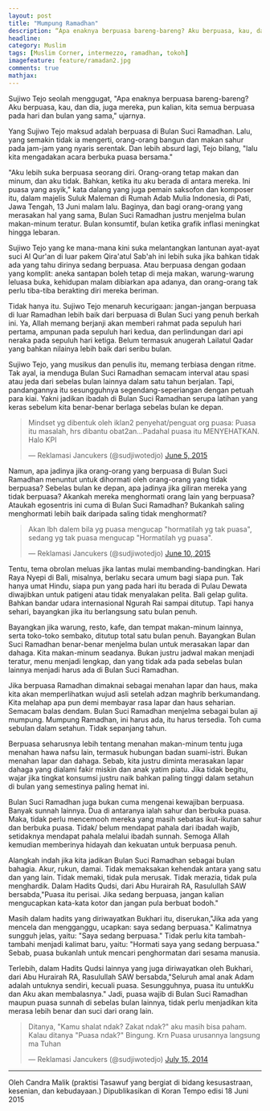 ```yaml
---
layout: post
title: "Mumpung Ramadhan"
description: “Apa enaknya berpuasa bareng-bareng? Aku berpuasa, kau, dan dia, juga mereka, pun kalian, kita semua berpuasa pada hari dan bulan yang sama,”
headline: 
category: Muslim
tags: [Muslim Corner, intermezzo, ramadhan, tokoh]
imagefeature: feature/ramadan2.jpg
comments: true
mathjax: 
---
```


Sujiwo Tejo seolah menggugat, "Apa enaknya berpuasa bareng-bareng? Aku berpuasa, kau, dan dia, juga mereka, pun kalian, kita semua berpuasa pada hari dan bulan yang sama," ujarnya.

Yang Sujiwo Tejo maksud adalah berpuasa di Bulan Suci Ramadhan. Lalu, yang semakin tidak ia mengerti, orang-orang bangun dan makan sahur pada jam-jam yang nyaris serentak. Dan lebih absurd lagi, Tejo bilang, "lalu kita mengadakan acara berbuka puasa bersama."

"Aku lebih suka berpuasa seorang diri. Orang-orang tetap makan dan minum, dan aku tidak. Bahkan, ketika itu aku berada di antara mereka. Ini puasa yang asyik," kata dalang yang juga pemain saksofon dan komposer itu, dalam majelis Suluk Maleman di Rumah Adab Mulia Indonesia, di Pati, Jawa Tengah, 13 Juni malam lalu. Baginya, dan bagi orang-orang yang merasakan hal yang sama, Bulan Suci Ramadhan justru menjelma bulan makan-minum teratur. Bulan konsumtif, bulan ketika grafik inflasi meningkat hingga lebaran.

Sujiwo Tejo yang ke mana-mana kini suka melantangkan lantunan ayat-ayat suci Al Qur'an di luar pakem Qira'atul Sab'ah ini lebih suka jika bahkan tidak ada yang tahu dirinya sedang berpuasa. Atau berpuasa dengan godaan yang komplit: aneka santapan boleh tetap di meja makan, warung-warung leluasa buka, kehidupan malam dibiarkan apa adanya, dan orang-orang tak perlu tiba-tiba berakting diri mereka beriman.

Tidak hanya itu. Sujiwo Tejo menaruh kecurigaan: jangan-jangan berpuasa di luar Ramadhan lebih baik dari berpuasa di Bulan Suci yang penuh berkah ini. Ya, Allah memang berjanji akan memberi rahmat pada sepuluh hari pertama, ampunan pada sepuluh hari kedua, dan perlindungan dari api neraka pada sepuluh hari ketiga. Belum termasuk anugerah Lailatul Qadar yang bahkan nilainya lebih baik dari seribu bulan.

Sujiwo Tejo, yang musikus dan penulis itu, memang terbiasa dengan ritme. Tak ayal, ia menduga Bulan Suci Ramadhan semacam interval atau spasi atau jeda dari sebelas bulan lainnya dalam satu tahun berjalan. Tapi, pandangannya itu sesungguhnya segendang-seperiangan dengan petuah para kiai. Yakni jadikan ibadah di Bulan Suci Ramadhan serupa latihan yang keras sebelum kita benar-benar berlaga sebelas bulan ke depan.

<blockquote class="twitter-tweet" data-lang="en"><p lang="in" dir="ltr">Mindset yg dibentuk oleh iklan2 penyehat/penguat org puasa: Puasa itu masalah, hrs dibantu obat2an…Padahal puasa itu MENYEHATKAN. Halo KPI</p>&mdash; Reklamasi Jancukers (@sudjiwotedjo) <a href="https://twitter.com/sudjiwotedjo/status/606795492660412416">June 5, 2015</a></blockquote>
<script async src="//platform.twitter.com/widgets.js" charset="utf-8"></script>

Namun, apa jadinya jika orang-orang yang berpuasa di Bulan Suci Ramadhan menuntut untuk dihormati oleh orang-orang yang tidak berpuasa? Sebelas bulan ke depan, apa jadinya jika giliran mereka yang tidak berpuasa? Akankah mereka menghormati orang lain yang berpuasa? Ataukah egosentris ini cuma di Bulan Suci Ramadhan? Bukankah saling menghormati lebih baik daripada saling tidak menghormati?

<blockquote class="twitter-tweet" data-lang="en"><p lang="in" dir="ltr">Akan lbh dalem bila yg puasa mengucap &quot;hormatilah yg tak puasa&quot;, sedang yg tak puasa mengucap &quot;Hormatilah yg puasa&quot;.</p>&mdash; Reklamasi Jancukers (@sudjiwotedjo) <a href="https://twitter.com/sudjiwotedjo/status/608596852301123584">June 10, 2015</a></blockquote>
<script async src="//platform.twitter.com/widgets.js" charset="utf-8"></script>

Tentu, tema obrolan meluas jika lantas mulai membanding-bandingkan. Hari Raya Nyepi di Bali, misalnya, berlaku secara umum bagi siapa pun. Tak hanya umat Hindu, siapa pun yang pada hari itu berada di Pulau Dewata diwajibkan untuk patigeni atau tidak menyalakan pelita. Bali gelap gulita. Bahkan bandar udara internasional Ngurah Rai sampai ditutup. Tapi hanya sehari, bayangkan jika itu berlangsung satu bulan penuh.

Bayangkan jika warung, resto, kafe, dan tempat makan-minum lainnya, serta toko-toko sembako, ditutup total satu bulan penuh. Bayangkan Bulan Suci Ramadhan benar-benar menjelma bulan untuk merasakan lapar dan dahaga. Kita makan-minum seadanya. Bukan justru jadwal makan menjadi teratur, menu menjadi lengkap, dan yang tidak ada pada sebelas bulan lainnya menjadi harus ada di Bulan Suci Ramadhan.

Jika berpuasa Ramadhan dimaknai sebagai menahan lapar dan haus, maka kita akan memperlihatkan wujud asli setelah adzan maghrib berkumandang. Kita melahap apa pun demi membayar rasa lapar dan haus seharian. Semacam balas dendam. Bulan Suci Ramadhan menjelma sebagai bulan aji mumpung. Mumpung Ramadhan, ini harus ada, itu harus tersedia. Toh cuma sebulan dalam setahun. Tidak sepanjang tahun.

Berpuasa seharusnya lebih tentang menahan makan-minum tentu juga menahan hawa nafsu lain, termasuk hubungan badan suami-istri. Bukan menahan lapar dan dahaga. Sebab, kita justru diminta merasakan lapar dahaga yang dialami fakir miskin dan anak yatim piatu. Jika tidak begitu, wajar jika tingkat konsumsi justru naik bahkan paling tinggi dalam setahun di bulan yang semestinya paling hemat ini.

Bulan Suci Ramadhan juga bukan cuma mengenai kewajiban berpuasa. Banyak sunnah lainnya. Dua di antaranya ialah sahur dan berbuka puasa. Maka, tidak perlu mencemooh mereka yang masih sebatas ikut-ikutan sahur dan berbuka puasa. Tidak/ belum mendapat pahala dari ibadah wajib, setidaknya mendapat pahala melalui ibadah sunnah. Semoga Allah kemudian memberinya hidayah dan kekuatan untuk berpuasa penuh.

Alangkah indah jika kita jadikan Bulan Suci Ramadhan sebagai bulan bahagia. Akur, rukun, damai. Tidak memaksakan kehendak antara yang satu dan yang lain. Tidak memaki, tidak pula merusak. Tidak merazia, tidak pula menghardik. Dalam Hadits Qudsi, dari Abu Hurairah RA, Rasulullah SAW bersabda,"Puasa itu perisai. Jika sedang berpuasa, jangan kalian mengucapkan kata-kata kotor dan jangan pula berbuat bodoh."

Masih dalam hadits yang diriwayatkan Bukhari itu, diserukan,"Jika ada yang mencela dan mengganggu, ucapkan: saya sedang berpuasa." Kalimatnya sungguh jelas, yaitu: "Saya sedang berpuasa." Tidak perlu kita tambah-tambahi menjadi kalimat baru, yaitu: "Hormati saya yang sedang berpuasa." Sebab, puasa bukanlah untuk mencari penghormatan dari sesama manusia.

Terlebih, dalam Hadits Qudsi lainnya yang juga diriwayatkan oleh Bukhari, dari Abu Hurairah RA, Rasulullah SAW bersabda,"Seluruh amal anak Adam adalah untuknya sendiri, kecuali puasa. Sesungguhnya, puasa itu untukKu dan Aku akan membalasnya." Jadi, puasa wajib di Bulan Suci Ramadhan maupun puasa sunnah di sebelas bulan lainnya, tidak perlu menjadikan kita merasa lebih benar dan suci dari orang lain.

<blockquote class="twitter-tweet" data-lang="en"><p lang="in" dir="ltr">Ditanya, &quot;Kamu shalat ndak? Zakat ndak?&quot; aku masih bisa paham. Kalau ditanya &quot;Puasa ndak?&quot; Bingung. Krn Puasa urusannya langsung ma Tuhan</p>&mdash; Reklamasi Jancukers (@sudjiwotedjo) <a href="https://twitter.com/sudjiwotedjo/status/489156748595322881">July 15, 2014</a></blockquote>
<script async src="//platform.twitter.com/widgets.js" charset="utf-8"></script>

----------

Oleh Candra Malik (praktisi Tasawuf yang bergiat di bidang kesusastraan, kesenian, dan kebudayaan.)
Dipublikasikan di Koran Tempo edisi 18 Juni 2015
